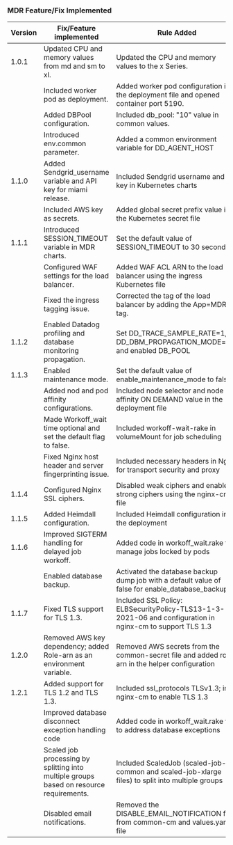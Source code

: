 ### MDR Feature/Fix Implemented

| Version          | Fix/Feature implemented                                                                 | Rule Added              |
|------------------|-----------------------------------------------------------------------------------------|-----------------------  |
| 1.0.1            | Updated CPU and memory values from md and sm to xl.                                     |Updated the CPU and memory values to the x Series.|
|                  | Included worker pod as deployment.                                                      |Added worker pod configuration in the deployment file and opened container port 5190.|
|                  | Added DBPool configuration.                                                             |Included db_pool: "10" value in common values.|
|                  | Introduced env.common parameter.                                                        |Added a common environment variable for DD_AGENT_HOST| 
| 1.1.0            | Added Sendgrid_username variable and API key for miami release.                         |Included Sendgrid username and API key in Kubernetes charts|
|                  | Included AWS key as secrets.                                                            |Added global secret prefix value in the Kubernetes secret file|                   
|  1.1.1           | Introduced SESSION_TIMEOUT variable in MDR charts.                                      |Set the default value of SESSION_TIMEOUT to 30 seconds|
|                  | Configured WAF settings for the load balancer.                                          |Added WAF ACL ARN to the load balancer using the ingress Kubernetes file|
|                  | Fixed the ingress tagging issue.                                                        |Corrected the tag of the load balancer by adding the App=MDR tag.|
|  1.1.2           | Enabled Datadog profiling and database monitoring propagation.                          |Set DD_TRACE_SAMPLE_RATE=1, DD_DBM_PROPAGATION_MODE=full, and enabled DB_POOL|
|  1.1.3           | Enabled maintenance mode.                                                               |Set the default value of enable_maintenance_mode to false|
|                  | Added nod and pod affinity configurations.                                              |Included node selector and node affinity ON DEMAND value in the deployment file|
|                  | Made Workoff_wait time optional and set the default flag to false.                      |Included workoff-wait-rake in volumeMount for job scheduling|
|                  | Fixed Nginx host header and server fingerprinting issue.                                |Included necessary headers in Nginx for transport security and proxy|
|  1.1.4           | Configured Nginx SSL ciphers.                                                           |Disabled weak ciphers and enabled strong ciphers using the nginx-cm file|
|  1.1.5           | Added Heimdall configuration.                                                           |Included Heimdall configuration in the deployment|
|  1.1.6           | Improved SIGTERM handling for delayed job workoff.                                      |Added code in workoff_wait.rake to manage jobs locked by pods|        
|                  | Enabled database backup.                                                                |Activated the database backup dump job with a default value of false for enable_database_backup|
|  1.1.7           | Fixed TLS support for TLS 1.3.                                                          |Included SSL Policy: ELBSecurityPolicy-TLS13-1-3-2021-06 and configuration in nginx-cm to support TLS 1.3|
|  1.2.0           | Removed AWS key dependency; added Role-arn as an environment variable.                  |Removed AWS secrets from the common-secret file and added role-arn in the helper configuration|
|  1.2.1           | Added support for TLS 1.2 and TLS 1.3.                                                  |Included ssl_protocols TLSv1.3; in nginx-cm to enable TLS 1.3|
|                  | Improved database disconnect exception handling code                                    |Added code in workoff_wait.rake file to address database exceptions|
|                  | Scaled job processing by splitting into multiple groups based on resource requirements. |Included ScaledJob (scaled-job-common and scaled-job-xlarge files) to split into multiple groups|
|                  | Disabled email notifications.                                                           |Removed the DISABLE_EMAIL_NOTIFICATION flag from common-cm and values.yaml file|







